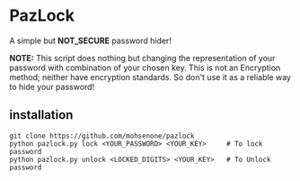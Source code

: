 # PazLock
A simple but **NOT_SECURE** password hider!

**NOTE:** This script does nothing but changing the representation of your password with combination of your chosen key. This is not an Encryption method; neither have encryption standards. So don't use it as a reliable way to hide your password!


## installation
```
git clone https://github.com/mohsenone/pazlock
python pazlock.py lock <YOUR_PASSWORD> <YOUR_KEY>     # To lock password
python pazlock.py unlock <LOCKED_DIGITS> <YOUR_KEY>   # To Unlock password
```

